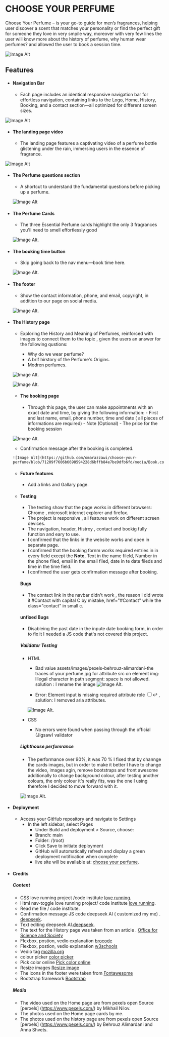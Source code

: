 ﻿# **CHOOSE YOUR PERFUME**

Choose Your Perfume –  is your go-to guide for men’s fragrances, helping user discover a scent that matches your personality or find the perfect gift for someone they love in very smpile way, moreover with very few lines the user will know more about the history of perfume, why human wear perfumes? and allowed the user to book a session time.

![Image Alt](https://github.com/omarazzawi/choose-your-perfume/blob/71209f7606b6698594228d6bffb84e7be9dfb6fd/media/shootscreen.png)


## Features

 - #### Navigation Bar

    - Each page includes an identical responsive navigation bar for effortless navigation, containing links to the Logo, Home, History, Booking, and a contact section—all optimized for different screen sizes.

![Image Alt](https://github.com/omarazzawi/choose-your-perfume/blob/71209f7606b6698594228d6bffb84e7be9dfb6fd/media/navbar.png)



 - #### The landing page video

    - The landing page features a captivating video of a perfume bottle glistening under the rain, immersing users in the essence of fragrance.

  ![Image Alt](https://github.com/omarazzawi/choose-your-perfume/blob/c7d62519d9e62a8848a205fc12ecaff4c20f4a3b/media/the.landing.vedio.png)
  
   
 - #### The Perfume questions section

    - A shortcut to understand the fundamental questions before picking up a perfume.
  
   ![Image Alt](https://github.com/omarazzawi/choose-your-perfume/blob/71209f7606b6698594228d6bffb84e7be9dfb6fd/media/perfumes.questions.png)


 - #### The Perfume Cards
   
    - The three Essential Perfume cards highlight the only 3 fragrances you'll need to smell effortlessly good
  
   ![Image Alt](https://github.com/omarazzawi/choose-your-perfume/blob/71209f7606b6698594228d6bffb84e7be9dfb6fd/media/perfume.cards.png).


 - #### The booking time button
   
    - Skip going back to the nav menu—book time here.
  
   ![Image Alt](https://github.com/omarazzawi/choose-your-perfume/blob/71209f7606b6698594228d6bffb84e7be9dfb6fd/media/book%20time%20button.png).

- #### The footer
   
    - Show the contact information, phone, and email, copyright, in addition to our page on social media.
  
   ![Image Alt](https://github.com/omarazzawi/choose-your-perfume/blob/71209f7606b6698594228d6bffb84e7be9dfb6fd/media/footer.png).

  
- #### The History page
   
    - Exploring the History and Meaning of Perfumes, reinforced with images to connect them to the topic , given the users an answer for the following qustions:
      
       - Why do we wear perfume?
       - A brif hirstory of the Perfume's Origins.
       - Modren perfumes.
      
        
  ![Image Alt](https://github.com/omarazzawi/choose-your-perfume/blob/71209f7606b6698594228d6bffb84e7be9dfb6fd/media/history.png).
 
      
  ![Image Alt](https://github.com/omarazzawi/choose-your-perfume/blob/71209f7606b6698594228d6bffb84e7be9dfb6fd/media/history2.png).

      

  
  - #### The booking page
   
    - Through this page, the user can make appointments with an exact date and time, by giving the following information:
           - First and last name, email, phone number, time and date ( all pieces of informations are required)
           - Note (Optional)
           - The price for the booking  session
      
   ![Image Alt](https://github.com/omarazzawi/choose-your-perfume/blob/71209f7606b6698594228d6bffb84e7be9dfb6fd/media/booking.png).   

     - Confirmation message after the booking is completed.

      ![Image Alt](https://github.com/omarazzawi/choose-your-perfume/blob/71209f7606b6698594228d6bffb84e7be9dfb6fd/media/Book.confirm.png).        


   - ####  Future features
        - Add a links and Gallary page.
    

  - #### Testing
    - The testing show that the page works in different browsers: Chrome , microsoft internet explorer and firefox.
    - The project is responsive , all features work on different screen devices. 
    - The navigation, header, Histroy , contact and bookig fully function and eary to use.
    - I confirmed that the links in the website works and open in separate page.
    - I confirmed that the booking fornm works required entries in in every field except the **Note**, Text in the name fileld, Number in the phone filed, email in the email filed, date in te date fileds and time in the time field.
    - I confirmed the user gets confirmation message after booking.
 
    #### Bugs
    - The contact link in the navbar didn't work , the reason I did wrote it #Contact with capital C by mistake,  href="#Contact" while the class="contact" in small c.
  
 
    #### unfixed Bugs
    - Disableing the past date in the inpute date booking form, in order to fix it I needed a JS code that's not covered this project.
     

    ##### Validator Testing
      - HTML
          - Bad value assets/images/pexels-behrouz-alimardani-the traces of your perfume.jpg for attribute src on element img: Illegal character in path segment: space is not allowed.  solution : I rename the image
         ![Image Alt](https://github.com/omarazzawi/choose-your-perfume/blob/71209f7606b6698594228d6bffb84e7be9dfb6fd/media/error1.png).

          - Error: Element input is missing required attribute role <input type="checkbox" id="nav-toggle" name="nav-toggle" aria-expanded="false" aria-label="Toggle navigation">↩  , solution: I removed aria attributes.
  
        ![Image Alt](https://github.com/omarazzawi/choose-your-perfume/blob/71209f7606b6698594228d6bffb84e7be9dfb6fd/media/error2.png).           
    
      - CSS
         - No errors were found when passing through the official (Jigsaw) validator



     ##### Lighthouse perfomrance 
      - The performance over 90%, it was 70 % I fixed that by channge the cards images, but in order to make it better I have to change the video, images agin, remove bootstraps and front awesome
        additionally to change background colour, after testing another colours,  the only colour it's really fits,  was the one I using therefore I decided to move forward with it.    

     ![Image Alt](https://github.com/omarazzawi/choose-your-perfume/blob/71209f7606b6698594228d6bffb84e7be9dfb6fd/media/lighthouse.png).

- #### Deployment

   - Access your GitHub repository and navigate to Settings 
     -  In the left sidebar, select Pages  
           -  Under Build and deployment > Source, choose:
           -  Branch: main
           -  Folder: /(root)
           -  Click Save to initiate deployment
           -  GitHub will automatically refresh and display a green deployment notification when complete
           - live site will be available at: [choose your perfume](https://omarazzawi.github.io/choose-your-perfume/).

- #### Credits
    ##### Content
     - CSS love running project /code institute [love running](https://github.com/Code-Institute-Solutions/love-running-v3/tree/main).
     - Html nav-toggle love running project/ code institute  [love running](https://github.com/Code-Institute-Solutions/love-running-v3/tree/main).
     - Read me file / code institute.
     - Confirmation message JS code deepseek AI ( customized my me) . [deepseek](https://www.deepseek.com/).
     - Text editing deepseek AI.[deepseek](https://www.deepseek.com/). 
     - The text for the History page was taken from an article . [Office for Science and Society](https://www.mcgill.ca/oss/article/history/story-perfume)
     - Flexbox, postion, vedio explanation [brocode](https://www.youtube.com/@BroCodez)
     - Flexbox, postion, vedio explanation [w3schools](https://www.w3schools.com/)
     - Vedio tag [mozilla.org](https://developer.mozilla.org/en-US/docs/Web/HTML/Reference/Elements/video)
     - colour picker [color picker](https://imagecolorpicker.com/)
     - Pick color online [Pick color online](https://pickcoloronline.com/)
     - Resize images [Resize image](https://imageresizer.com/)
     - The icons in the footer were taken from [Fontawesome](https://fontawesome.com/kits)
     - Bootstrap framework [Bootstrap ](https://getbootstrap.com/)
 
  

   ##### Media
    - The video used on the Home page are from pexels open Source [perxels] (https://www.pexels.com/) by Mikhail Nilov.
    - The photos used on the Home page cards by me.
    - The photos used on the history page are from pexels open Source [perxels] (https://www.pexels.com/) by Behrouz Alimardani and Anna Shvets.
       
      
  
  
  
  
  
  
    
   
            
  


   


 

